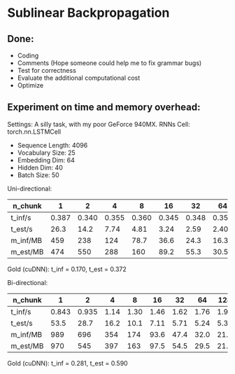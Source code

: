 # Sublinear Backpropagation

## Done:

* Coding
* Comments (Hope someone could help me to fix grammar bugs)
* Test for correctness
* Evaluate the additional computational cost
* Optimize

## Experiment on time and memory overhead:

Settings: A silly task, with my poor GeForce 940MX. RNNs Cell: torch.nn.LSTMCell

* Sequence Length: 4096
* Vocabulary Size: 25
* Embedding Dim: 64
* Hidden Dim: 40
* Batch Size: 50

Uni-directional:

| n_chunk | 1 | 2 | 4 | 8 | 16 | 32 | 64 | 128 | 256 | 512 | 1024 | 2048 | 4096 |
| --- | ---| --- | --- | --- | ---| --- | --- | --- | ---| --- | --- | --- | --- |
| t_inf/s | 0.387 | 0.340 | 0.355 | 0.360 | 0.345 | 0.348 | 0.352 | 0.353 | 0.388 | 0.432 | 0.520 | 0.679 | 0.970 |
| t_est/s | 26.3 | 14.2 | 7.74 | 4.81 | 3.24 | 2.59 | 2.40 | 2.47 | 2.75 | 3.21 | 4.14 | 5.44 | 8.29 |
| m_inf/MB | 459 | 238 | 124 | 78.7 | 36.6 | 24.3 | 16.3 |13.9  | 11.7 | 10.6 | 10.3  | 11.7 | 12.3  |
| m_est/MB | 474 | 550  | 288 | 160 | 89.2 | 55.3 | 30.5 | 21.7 | 17.3 | 14.4 | 13.2 | 15.2 | 19.1 |

Gold (cuDNN): t_inf = 0.170, t_est = 0.372

Bi-directional:

| n_chunk | 1 | 2 | 4 | 8 | 16 | 32 | 64 | 128 | 256 | 512 | 1024 | 2048 | 4096 |
| --- | ---| --- | --- | --- | ---| --- | --- | --- | ---| --- | --- | --- | --- |
| t_inf/s | 0.843 | 0.935 | 1.14 | 1.30 | 1.46 | 1.62 | 1.76 | 1.92 | 2.18 | 2.52 | 2.93 | 3.74 | 5.13 |
| t_est/s | 53.5 | 28.7 | 16.2 | 10.1 | 7.11 | 5.71 | 5.24 | 5.33 | 6.04 | 7.08 | 8.55 | 11.6 | 17.2 |
| m_inf/MB | 989 | 696 | 354 | 174 | 93.6 | 47.4 | 32.0 | 21.2 | 15.8 | 12.3 | 13.0 | 15.4 | 21.8 |
| m_est/MB | 970 | 545 | 397 | 163 | 97.5 | 54.5 | 29.5 | 21.6 | 18.7 | 15.8 | 16.0 | 18.7 | 25.5|

Gold (cuDNN): t_inf = 0.281, t_est = 0.590
